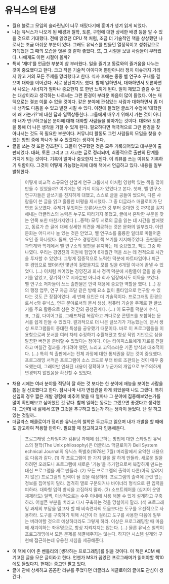 # 유닉스의 탄생

- 월요 블로그 모임의 슬라린님이 너무 재밌다기에 흥미가 생겨 읽게 되었다.
- 나는 유닉스가 나오게 된 배경과 철학, 토론, 구현에 대한 상세한 배경 등을 알 수 있을 것으로 기대했다. 전에 읽었던 CPU 책 처럼, 조금 더 기술적인 책을 상상했던 나로서는 조금 아쉬운 부분이 있다. 그래도 유닉스를 만들던 열정적이고 성취감으로 가득했던 그 때의 모습을 엿본 것 같아 좋았다. 또, 그 시절을 보낸 사람들이 부러웠다. 나에게도 이런 시절이 올까?
- 특히 '재미'를 언급한 부분이 참 부러웠다. 일을 즐기고 동료와의 즐거움을 나누는 것이 중요했다고 한다. 크고 작은 기술적 아이디어 뿐만아니라 정치 이슈까지 가리지 않고 거의 모든 주제를 망라했다고 한다. 식사 후에는 종종 벨 연구소 구내를 걸으며 대화를 이어갔다. 서로 장난치기도 했다. 함께 일하면서, 대화하면서 토론하면서 나오는 시너지가 얼마나 중요한지 또 한번 느끼게 된다. 일이 재밌고 즐길 수 있는 대상이라고 생각하는 나로써는 그런 환경이 부러운 마음이 많이 들었다. 이는 재택으로는 결코 이룰 수 없을 것이다. 같은 분야에 관심있는 사람과 대화하면서 좀 더 내 생각도 다듬을 수 있고 발전 시킬 수 있다. 이전에 들었던 글쓰기 수업에 '대학원에 왜 가는가?'에 대한 답과 일맥상통한다. 그들에게 배우기 위해서 가는 것이 아니라 내가 연구하고싶은 분야에 대해 대화할 사람들을 찾아가는 것이다. 대화와 토론을 통해 더 나은 생각을 가질 수 있게 된다. 필요하다면 적극적으로 그런 환경을 찾아나서는 것도 꼭 필요한 부분이다. 커뮤니티 활동도 그런 사람들의 모임을 찾을 수 있는 방법 중에 하나가 될 수 있겠다는 생각이 든다.
- 글을 쓰는 것 또한 강조한다. 그들이 연구했던 것은 모두 기록되어있고 대부분이 출판되었다. 대화, 토론 그리고 그 사고는 글로 정리되며, 최종적으로 출판의 단계를 거치게 되는 것이다. 기록이 얼마나 중요한지 느낀다. 이 리뷰를 쓰는 이유도 기록하기 위함이다. 그것이 어떻게 가능했는지에 대해 책에서 언급하고 있다. 내용을 일부 발췌한다.
  > 어떻게 비교적 소규모인 산업계 연구 그룹에서 이처럼 영향력 있는 책을 많이 만들 수 있었을까?
  > 여기에는 몇 가지 이유가 있었다고 본다. 첫째, 벨 연구소 연구자들은 글쓰기를 진지하게 대했고, 스스로 글을 공들여 썼으며, 다른 사람들이 쓴 글을 읽고 훌륭한 비평을 제시했다. 그 중 더글라스 매클로이가 단연코 돋보였다. 주제가 무엇이든 오류(사소한 것 부터 중대한 것 까지)를 감지해내는 더글러스의 능력은 누구도 따라가지 못했고, 글에서 혼탁한 부분을 찾는 안목 또한 마찬가지였다 (...중략) 
  > 모두 서로의 글을 읽는 데 시간을 할애했고, 동료가 쓴 글에 대해 상세한 의견을 제공하는 것은 문화의 일부였다. 이런 문화는 어디서나 늘 있는 것은 안었고, 벨 연구소를 훌륭한 일터로 마들어준 요인 중 하나였다.
  > 둘째, 연구소 경영진이 책 쓰기를 지지해주었다. 출판물은 과학계와 학계에서 벨 연구소의 평판을 유지하는 데 중요했고, 책도 그중 하나였다. 우리는 경영진의 지원에 힘입어 6개월간 책을 쓰는 데 전적으로 시간을 투자할 수 있었다. 그렇게 집중적으로 노력한 덕분에 파트타임이나 퇴근 후 겸업으로 했더라면 몇년이 걸렸을지도 모를 일을 6개월 이내에 끝낼 수 있었다. (...) 이처럼 깨어있는 경영진과 회사 정책 덕분에 사람들이 글을 쓸 용기를 얻었고, 장기적으로 저자뿐만 아니라 회사 입장에서도 이득을 보았다. 벨 연구소 저자들이 쓰느 출판물은 인력 채용에 중요한 역할을 했다. (...) 강의 행정 업무, 연구 자금 조달 같은 방해 요소 없이 풀타임으로 연구할 수 있다는 것도 큰 장점이었다. 
  > 세 번째 요인은 더 기술적이다. 프로그래밍 환경으로서 c와 유닉스, 연구 분야로서의 문서 생성, 컴퓨터 기술을 주제로 한 글쓰기를 주요 활동으로 삼은 것 간의 공생관계다. (...) 이 도구들 덕분에 수식, 표, 그림, 다이어그램, 그래프처럼 복잡하고 까다로운 콘텐츠를 포함하는 문서를 쉽게 만들 수 있었다. 결과적으로 더 나은 글쓰기가 가능했는데, 문서 생성 프로그램들이 중대한 특성을 공유했기 때문이다. 바로 이 프로그램들을 이용함으로써 문서를 여러 차례 수정하기 수월해졌고 항상 작업 기반으로 삼을 말끔한 버전을 준비할 수 있었다는 점이다. 이는 타이피스트에게 자료를 전달하고 며칠간 결과를 기다려야 했던, 느리고 고역스러운 기존 방식과 대조적이다. (...) 특히 책 출판에서는 전체 과정에 대한 통제권을 갖는 것이 중요했다. 프로그래밍 서적은 프로그램이 소스 코드로 부터 바로 조판되는 것이 매우 중요했는데, 그래야만 인쇄된 내용이 정확하고 누군가의 개입으로 부주의하게 변경되지 않았음을 확신할 수 있었다.
- 채용 시에는 여러 분야를 적당히 잘 하는 것 보다는 한 분야에 재능을 보이는 사람을 뽑는 걸 선호했다고 한다. 잠시나마 내가 면접관을 하게 되었을때 나도 그랬다. 특히 신입의 경우 짧은 개발 경험에 비추어 봤을 때 얼마나 그 분야에 집중해보았는가를 많이 확인해보고 싶어했던 것 같다. 함께 일하는 동료는 그랬으면 좋겠다고 생각했다. 그런데 내 삶에서 또한 그것을 추구하고 있는가 하는 생각이 들었다. 난 잘 하고 있는 것일까..
- 더글라스 매클로이가 정리한 유닉스의 철학은 두고두고 읽으며 내가 개발을 할 때에도 참고하여 적용할 만하다. 필요할 때 참고하고자 인용해둔다.
  > 프로그래밍 스타일이자 컴퓨팅 과제에 접근하는 방법에 대한 스타일인 유닉스의 철학(The Unix philosophy)은 더글라스 맥클로이가 Bell System echnical Journal의 유닉스 특별호(1978년 7월) 머리말에서 요약한 내용으로 다음과 같다. 
  > (1) 각 프로그램이 한 가지 일을 잘 하게 만들라. 새로운 일을 하려면 오래도니 프로그램에 새로운 '기능'을 추가함으로써 복잡하게 만드는 대신 프로그램을 새로 만들라.
  > (2) 모든 프로그램의 출력이 다른(아직 알려지지 않은) 프로그램의 입력이 될 것을 예상하라. 프로그램의 출력에 관련 없는 정보를 집어넣지 말라. 엄격히 열로 구분되거나 바이너리 형식으로 된 입력을 피하라. 대화형 입력 방식을 고집하지 말라.
  > (3) 소프트웨어를 (심지어 운영체제라도) 일찍, 이상적으로는 수주 이내에 사용 해볼 수 있게 설계하고 구축하라. 어설픈 부분을 버리고 다시 구축하는 것을 망설이지 말라.
  > (4) 프로그래밍 과제의 부담을 덜고자 할 때 비숙련자의 도움보다는 도구를 우선적으로 사용하라. 도구를 구축하기 위해 시간이 더 걸리고 도구를 사용한 다음에 일부는 버려야할 것으로 예상하더라도 그렇게 하라.
  > 이상은 프로그래밍할 때 마음에 새겨야하는 좌우명으로, 항상 지켜지지는 않는다. (...) 물론 유닉스 철학이 프로그래밍에서 모든 문제를 해결해주지는 않는다. 하지만 시스템 설계와 구현에 접근하는데 유용한 지침을 제공해준다.
- 이 책에 이어 존 벤틀리의 [생각하는 프로그래밍]를 읽을 것이다. 이 책은 ACM 에 기고된 글을 모은 글이라고 한다. 언젠가 MS가 꼽았던 프로그래머가 읽어야할 책10 에도 들었다지. 현재는 중고만 팔고 있다. 
- 글에 관해 상세하고 꼼꼼한 리뷰를 주었다던 더글라스 매클로이의 글에도 관심이 생긴다.
  